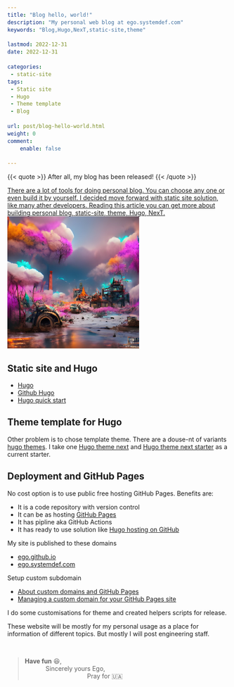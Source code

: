```yaml
---
title: "Blog hello, world!"
description: "My personal web blog at ego.systemdef.com"
keywords: "Blog,Hugo,NexT,static-site,theme"

lastmod: 2022-12-31
date: 2022-12-31

categories:
 - static-site
tags:
 - Static site
 - Hugo
 - Theme template
 - Blog

url: post/blog-hello-world.html
weight: 0
comment:
    enable: false

---
```


{{< quote >}}
After all, my blog has been released!
{{< /quote >}}

<a href="/post/blog-hello-world.html">
There are a lot of tools for doing personal blog.
You can choose any one or even build it by yourself.
I decided move forward with static site solution, like many ather developers.
Reading this article you can get more about building personal blog, static-site, theme, Hugo, NexT.
<a/>

[//]: # (Fix JS error about post-comments)
<pre class="post-comments" style="display:none"></pre>
<img src="/images/post/hello-world.jpg" alt="My personal web blog at ego.systemdef.com" width="300"/>


<!--more-->


## Static site and Hugo

  * [Hugo](https://gohugo.io)
  * [Github Hugo](https://github.com/gohugoio/hugo)
  * [Hugo quick start](https://gohugo.io/getting-started/quick-start/)

## Theme template for Hugo
Other problem is to chose template theme.
There are a douse-nt of variants [hugo themes](https://themes.gohugo.io).
I take one [Hugo theme next](https://github.com/hugo-next/hugo-theme-next)
and [Hugo theme next starter](https://github.com/hugo-next/hugo-theme-next-starter) as a current starter.


## Deployment and GitHub Pages
No cost option is to use public free hosting GitHub Pages.
Benefits are:
* It is a code repository with version control
* It can be as hosting [GitHub Pages](https://pages.github.com/)
* It has pipline aka GitHub Actions
* It has ready to use solution like [Hugo hosting on GitHub](https://gohugo.io/hosting-and-deployment/hosting-on-github/)

My site is published to these domains

* [ego.github.io](https://ego.github.io)
* [ego.systemdef.com](https://ego.systemdef.com)

Setup custom subdomain

* [About custom domains and GitHub Pages](https://docs.github.com/en/pages/configuring-a-custom-domain-for-your-github-pages-site/about-custom-domains-and-github-pages)
* [Managing a custom domain for your GitHub Pages site](https://docs.github.com/en/pages/configuring-a-custom-domain-for-your-github-pages-site/managing-a-custom-domain-for-your-github-pages-site#configuring-a-subdomain)

I do some customisations for theme and created helpers scripts for release.

These website will be mostly for my personal usage 
as a place for information of different topics.
But mostly I will post engineering staff.

&nbsp;

> __Have fun__ :laughing:,  
> &nbsp;&nbsp;&nbsp;&nbsp;&nbsp;
> &nbsp;&nbsp;&nbsp;&nbsp;&nbsp;
> Sincerely yours Ego,
> &nbsp;&nbsp;&nbsp;&nbsp;&nbsp;\
> &nbsp;&nbsp;&nbsp;&nbsp;&nbsp;
> &nbsp;&nbsp;&nbsp;&nbsp;&nbsp;
> &nbsp;&nbsp;&nbsp;&nbsp;&nbsp;
> &nbsp;&nbsp;&nbsp;&nbsp;&nbsp;
> &nbsp;&nbsp;&nbsp;&nbsp;&nbsp;
> &nbsp;&nbsp;&nbsp;&nbsp;&nbsp;
> Pray for :ukraine:

&nbsp;\
&nbsp;
